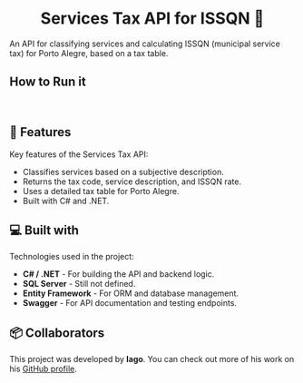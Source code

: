 # <h1 align="center" id="title">Services Tax API for ISSQN 🧾</h1>

<p id="description">An API for classifying services and calculating ISSQN (municipal service tax) for Porto Alegre, based on a tax table.</p>

<h2>How to Run it</h2>

<br/>

<h2>🧐 Features</h2>

Key features of the Services Tax API:

* Classifies services based on a subjective description.
* Returns the tax code, service description, and ISSQN rate.
* Uses a detailed tax table for Porto Alegre.
* Built with C# and .NET.

<h2>💻 Built with</h2>

Technologies used in the project:

* **C# / .NET** - For building the API and backend logic.
* **SQL Server** - Still not defined.
* **Entity Framework** - For ORM and database management.
* **Swagger** - For API documentation and testing endpoints.

<h2>📦 Collaborators</h2>

This project was developed by **Iago**. You can check out more of his work on his [GitHub profile](https://github.com/Iago-Boardy).
